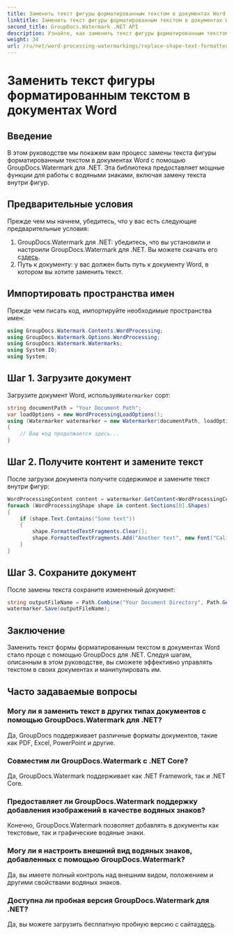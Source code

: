 ```yaml
---
title: Заменить текст фигуры форматированным текстом в документах Word
linktitle: Заменить текст фигуры форматированным текстом в документах Word
second_title: GroupDocs.Watermark .NET API
description: Узнайте, как заменить текст фигуры форматированным текстом в документах Word с помощью GroupDocs.Watermark для .NET. Ваши возможности редактирования документов без особых усилий.
weight: 34
url: /ru/net/word-processing-watermarkings/replace-shape-text-formatted-text-word-docs/
---
```


# Заменить текст фигуры форматированным текстом в документах Word

## Введение
В этом руководстве мы покажем вам процесс замены текста фигуры форматированным текстом в документах Word с помощью GroupDocs.Watermark для .NET. Эта библиотека предоставляет мощные функции для работы с водяными знаками, включая замену текста внутри фигур.
## Предварительные условия
Прежде чем мы начнем, убедитесь, что у вас есть следующие предварительные условия:
1.  GroupDocs.Watermark для .NET: убедитесь, что вы установили и настроили GroupDocs.Watermark для .NET. Вы можете скачать его с[здесь](https://releases.groupdocs.com/Watermark/net/).
2. Путь к документу: у вас должен быть путь к документу Word, в котором вы хотите заменить текст.

## Импортировать пространства имен
Прежде чем писать код, импортируйте необходимые пространства имен:
```csharp
using GroupDocs.Watermark.Contents.WordProcessing;
using GroupDocs.Watermark.Options.WordProcessing;
using GroupDocs.Watermark.Watermarks;
using System.IO;
using System;
```
## Шаг 1. Загрузите документ
 Загрузите документ Word, используя`Watermarker` сорт:
```csharp
string documentPath = "Your Document Path";
var loadOptions = new WordProcessingLoadOptions();
using (Watermarker watermarker = new Watermarker(documentPath, loadOptions))
{
    // Ваш код продолжается здесь...
}
```
## Шаг 2. Получите контент и замените текст
После загрузки документа получите содержимое и замените текст внутри фигур:
```csharp
WordProcessingContent content = watermarker.GetContent<WordProcessingContent>();
foreach (WordProcessingShape shape in content.Sections[0].Shapes)
{
    if (shape.Text.Contains("Some text"))
    {
        shape.FormattedTextFragments.Clear();
        shape.FormattedTextFragments.Add("Another text", new Font("Calibri", 19, FontStyle.Bold), Color.Red, Color.Aqua);
    }
}
```
## Шаг 3. Сохраните документ
После замены текста сохраните измененный документ:
```csharp
string outputFileName = Path.Combine("Your Document Directory", Path.GetFileName(documentPath));
watermarker.Save(outputFileName);
```

## Заключение
Заменить текст формы форматированным текстом в документах Word стало проще с помощью GroupDocs для .NET. Следуя шагам, описанным в этом руководстве, вы сможете эффективно управлять текстом в своих документах и манипулировать им.

## Часто задаваемые вопросы
### Могу ли я заменить текст в других типах документов с помощью GroupDocs.Watermark для .NET?
Да, GroupDocs поддерживает различные форматы документов, такие как PDF, Excel, PowerPoint и другие.
### Совместим ли GroupDocs.Watermark с .NET Core?
Да, GroupDocs.Watermark поддерживает как .NET Framework, так и .NET Core.
### Предоставляет ли GroupDocs.Watermark поддержку добавления изображений в качестве водяных знаков?
Конечно, GroupDocs.Watermark позволяет добавлять в документы как текстовые, так и графические водяные знаки.
### Могу ли я настроить внешний вид водяных знаков, добавленных с помощью GroupDocs.Watermark?
Да, вы имеете полный контроль над внешним видом, положением и другими свойствами водяных знаков.
### Доступна ли пробная версия GroupDocs.Watermark для .NET?
 Да, вы можете загрузить бесплатную пробную версию с сайта[здесь](https://releases.groupdocs.com/).
